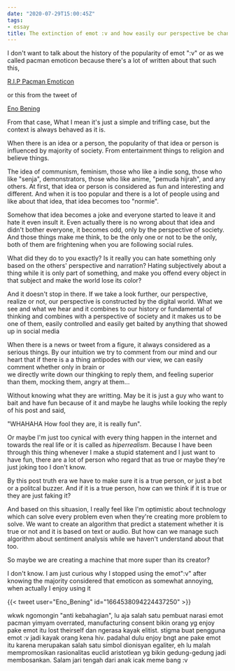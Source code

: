 ```yaml
---
date: "2020-07-29T15:00:45Z"
tags:
- essay
title: The extinction of emot :v and how easily our perspective be changed by society
---
```

I don't want to talk about the history of the popularity of emot ":v" or as we called pacman emoticon because there's a lot of written about that such this,

[R.I.P Pacman Emoticon](https://id.quora.com/Mengapa-banyak-orang-yang-kesal-dengan-orang-yang-menggunakan-emoticon-pacman-titik-dua-v-v-ketika-berinteraksi-di-media-sosial)

or this from the tweet of

[Eno Bening](https://t.co/5GQSrlbEVZ)

From that case, What I mean it's just a simple and trifling case, but the context is always behaved as it is.

When there is an idea or a person, the popularity of that idea or person is influenced by majority of society. From entertainment things to religion and believe things.

The idea of communism, feminism, those who like a indie song, those who like "senja", demonstrators, those who like anime, "pemuda hijrah", and any others. At first, that idea or person is considered as fun and interesting and different. And when it is too popular and there is a lot of people using and like about that idea, that idea becomes too "normie". 

Somehow that idea becomes a joke and everyone started to leave it and hate it even insult it. Even actually there is no wrong about that idea and didn't bother everyone, it becomes odd, only by the perspective of society. And those things make me think, to be the only one or not to be the only, both of them are frightening when you are following social rules.

What did they do to you exactly? Is it really you can hate something only based on the others' perspective and narration? Hating subjectively about a thing while it is only part of something, and make you offend every object in that subject and make the world lose its color? 

And it doesn't stop in there. If we take a look further, our perspective, realize or not, our perspective is constructed by the digital world. What we see and what we hear and it combines to our history or fundamental of thinking and combines with a perspective of society and it makes us to be one of them, easily controlled and easily get baited by anything that showed up in social media

When there is a news or tweet from a figure, it always considered as a serious things. By our intuition we try to comment from our mind and our heart that if there is a a thing antipodes with our view, we can easily comment whether only in brain or  
we directly write down our thingking to reply them, and feeling superior than them, mocking them, angry at them…

Without knowing what they are writting. May be it is just a guy who want to bait and have fun because of it and maybe he laughs while looking the reply of his post and said,

"WHAHAHA How fool they are, it is really fun".

Or maybe I'm just too cynical with every thing happen in the internet and towards the real life or it is called as _hiperrealism_. Because I have been through this thing whenever I make a stupid statement and I just want to have fun, there are a lot of person who regard that as true or maybe they're just joking too I don't know.

By this post truth era we have to make sure it is a true person, or just a bot or a politcal buzzer. And if it is a true person, how can we think if it is true or they are just faking it?

And based on this situasion, I really feel like I'm optimistic about technology which can solve every problem even when they're creating more problem to solve. We want to create an algorithm that predict a statement whether it is true or not and it is based on text or audio. But how can we manage such algorithm about sentiment analysis while we haven't understand about that too.

So maybe we are creating a machine that more super than its creator? 

I don't know. I am just curious why I stopped using the emot":v" after knowing the majority considered that emoticon as somewhat annoying, when actually I enjoy using it

{{< tweet user="Eno_Bening" id="1664538094224437250" >}}

wkwk ngomongin "anti kebahagian", lu aja salah satu pembuat narasi emot pacman yimyam overrated, manufacturing consent bikin orang yg enjoy pake emot itu lost theirself dan ngerasa kayak elitist. stigma buat pengguna emot :v jadi kayak orang kena hiv. padahal dulu enjoy bngt ane pake emot itu karena merupakan salah satu simbol dionisyan egaliter, eh lu malah mempromosikan rasionalitas euclid aristotlean yg bikin gedung-gedung jadi membosankan. Salam jari tengah dari anak icak meme bang :v